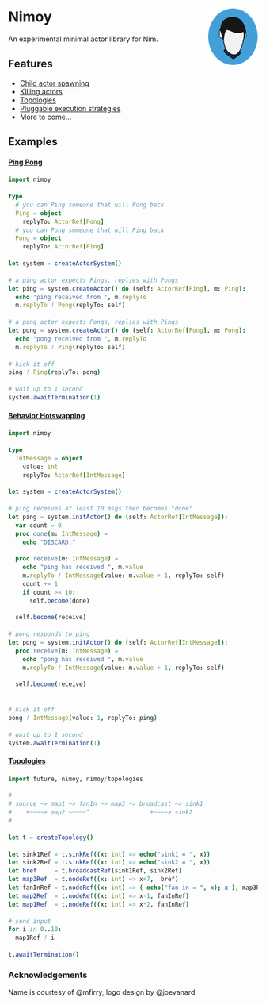 # Nimoy <img align=right src="img/nimoy.png" alt="(Icon)" />

An experimental minimal actor library for Nim.

## Features

- [Child actor spawning](examples/spawn.nim)
- [Killing actors](examples/kill.nim)
- [Topologies](examples/topology.nim)
- [Pluggable execution strategies](src/nimoy/executors.nim)
- More to come...

## Examples

#### [Ping Pong](examples/pingpong.nim)

```nim
import nimoy

type
  # you can Ping someone that will Pong back
  Ping = object 
    replyTo: ActorRef[Pong]
  # you can Pong someone that will Ping back
  Pong = object
    replyTo: ActorRef[Ping]

let system = createActorSystem()

# a ping actor expects Pings, replies with Pongs
let ping = system.createActor() do (self: ActorRef[Ping], m: Ping):
  echo "ping received from ", m.replyTo
  m.replyTo ! Pong(replyTo: self)

# a pong actor expects Pongs, replies with Pings
let pong = system.createActor() do (self: ActorRef[Pong], m: Pong):
  echo "pong received from ", m.replyTo
  m.replyTo ! Ping(replyTo: self)

# kick it off
ping ! Ping(replyTo: pong)

# wait up to 1 second
system.awaitTermination(1)
```

#### [Behavior Hotswapping](examples/become.nim)

```nim
import nimoy

type
  IntMessage = object
    value: int
    replyTo: ActorRef[IntMessage]

let system = createActorSystem()

# ping receives at least 10 msgs then becomes "done"
let ping = system.initActor() do (self: ActorRef[IntMessage]):
  var count = 0
  proc done(m: IntMessage) =
    echo "DISCARD."

  proc receive(m: IntMessage) =
    echo "ping has received ", m.value
    m.replyTo ! IntMessage(value: m.value + 1, replyTo: self)
    count += 1
    if count >= 10:
      self.become(done)

  self.become(receive)

# pong responds to ping
let pong = system.initActor() do (self: ActorRef[IntMessage]):
  proc receive(m: IntMessage) =
    echo "pong has received ", m.value
    m.replyTo ! IntMessage(value: m.value + 1, replyTo: self)

  self.become(receive)


# kick it off
pong ! IntMessage(value: 1, replyTo: ping)

# wait up to 1 second
system.awaitTermination(1)
```

#### [Topologies](examples/topology.nim)

```nim
import future, nimoy, nimoy/topologies

#
# source ~> map1 ~> fanIn ~> map3 ~> broadcast ~> sink1
#    +~~~~> map2 ~~~~~^                 +~~~~> sink2
#  

let t = createTopology()

let sink1Ref = t.sinkRef((x: int) => echo("sink1 = ", x))
let sink2Ref = t.sinkRef((x: int) => echo("sink2 = ", x))
let bref     = t.broadcastRef(sink1Ref, sink2Ref)
let map3Ref  = t.nodeRef((x: int) => x+7,  bref)
let fanInRef = t.nodeRef((x: int) => ( echo("fan in = ", x); x ), map3Ref)
let map2Ref  = t.nodeRef((x: int) => x-1, fanInRef)
let map1Ref  = t.nodeRef((x: int) => x*2, fanInRef)

# send input
for i in 0..10:
  map1Ref ! i

t.awaitTermination()
```



### Acknowledgements
Name is courtesy of @mfirry, logo design by @joevanard
